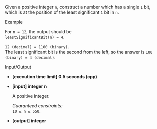 
Given a positive integer  `n`, construct a number which has a single  `1`  bit, which is at the position of the least significant  `1`  bit in  `n`.

Example

For  `n = 12`, the output should be  
`leastSignificantBit(n) = 4`.

`12 (decimal) = 1100 (binary)`.  
The least significant bit is the second from the left, so the answer is  `100 (binary) = 4 (decimal)`.

Input/Output

-   **[execution time limit] 0.5 seconds (cpp)**
    
-   **[input] integer n**
    
    A positive integer.
    
    _Guaranteed constraints:_  
    `10 ≤ n ≤ 550`.
    
-   **[output] integer**